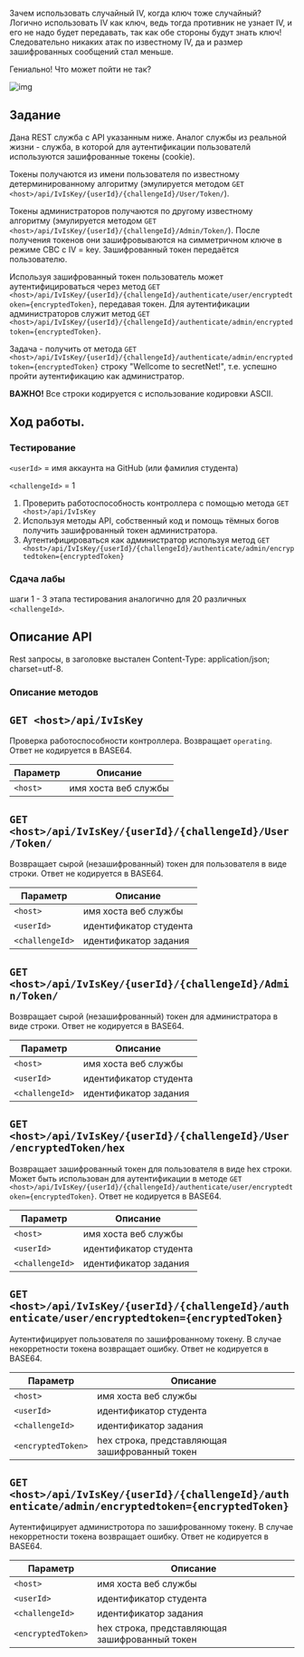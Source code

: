 Зачем использовать случайный IV, когда ключ тоже случайный? Логично использовать IV как ключ, 
ведь тогда противник не узнает IV, и его не надо будет передавать, так как обе стороны будут знать ключ! Следовательно никаких 
атак по известному IV, да и размер зашифрованных сообщений стал меньше.

Гениально! Что может пойти не так?

![img](https://software.intel.com/sites/default/files/race.jpg)

## Задание

Дана REST служба с API указанным ниже. Аналог службы из реальной жизни - служба, в которой для аутентификации пользователй 
используются зашифрованные токены (cookie). 

Токены получаются из имени пользователя по известному детерминированному алгоритму 
(эмулируется методом `GET <host>/api/IvIsKey/{userId}/{challengeId}/User/Token/`). 

Токены администраторов
получаются по другому известному алгоритму (эмулируется методом `GET <host>/api/IvIsKey/{userId}/{challengeId}/Admin/Token/`). 
После получения токенов они зашифровываются на симметричном ключе в режиме CBC с 
IV = key. Зашифрованный токен передаётся пользователю. 

Используя зашифрованный токен пользователь может аутентифицироваться
через метод `GET <host>/api/IvIsKey/{userId}/{challengeId}/authenticate/user/encryptedtoken={encryptedToken}`, передавая 
токен. Для аутентификации администраторов служит метод 
`GET <host>/api/IvIsKey/{userId}/{challengeId}/authenticate/admin/encryptedtoken={encryptedToken}`.

Задача - получить от метода `GET <host>/api/IvIsKey/{userId}/{challengeId}/authenticate/admin/encryptedtoken={encryptedToken}` 
строку "Wellcome to secretNet!", т.е. успешно пройти аутентификацию как администратор.

**ВАЖНО!** Все строки кодируется с использование кодировки ASCII.

## Ход работы.

### Тестирование 

`<userId>` = имя аккаунта на GitHub  (или фамилия студента)

`<challengeId>` = 1

1. Проверить работоспособность контроллера с помощью метода `GET <host>/api/IvIsKey`
2. Используя методы API, собственный код и помощь тёмных богов получить зашифрованный токен администратора.
3. Аутентифицироваться как администратор используя метод 
`GET <host>/api/IvIsKey/{userId}/{challengeId}/authenticate/admin/encryptedtoken={encryptedToken}`

### Сдача лабы
шаги 1 - 3 этапа тестирования аналогично для 20 различных `<challengeId>`.

## Описание API

Rest запросы, в заголовке выстален Content-Type: application/json; charset=utf-8.

### Описание методов

## `GET <host>/api/IvIsKey`

Проверка работоспособности контроллера. Возвращает `operating`. Ответ не кодируется в BASE64.

| Параметр| Описание| 
| --- | --- 
| `<host>` | имя хоста веб службы

## `GET <host>/api/IvIsKey/{userId}/{challengeId}/User/Token/`

Возвращает сырой (незашифрованный) токен для пользователя в виде строки. Ответ не кодируется в BASE64.

| Параметр| Описание| 
| --- | --- 
| `<host>` | имя хоста веб службы
| `<userId>` | идентификатор студента
| `<challengeId>` | идентификатор задания

## `GET <host>/api/IvIsKey/{userId}/{challengeId}/Admin/Token/`

Возвращает сырой (незашифрованный) токен для администратора в виде строки. Ответ не кодируется в BASE64.

| Параметр| Описание| 
| --- | --- 
| `<host>` | имя хоста веб службы
| `<userId>` | идентификатор студента
| `<challengeId>` | идентификатор задания

## `GET <host>/api/IvIsKey/{userId}/{challengeId}/User/encryptedToken/hex`

Возвращает зашифрованный токен для пользователя в виде hex строки. Может быть использован для аутентификации в 
методе `GET <host>/api/IvIsKey/{userId}/{challengeId}/authenticate/user/encryptedtoken={encryptedToken}`. 
Ответ не кодируется в BASE64.

| Параметр| Описание| 
| --- | --- 
| `<host>` | имя хоста веб службы
| `<userId>` | идентификатор студента
| `<challengeId>` | идентификатор задания

## `GET <host>/api/IvIsKey/{userId}/{challengeId}/authenticate/user/encryptedtoken={encryptedToken}`

Аутентифицирует пользователя по зашифрованному токену. В случае некорретности токена возвращает ошибку. 
Ответ не кодируется в BASE64.

| Параметр| Описание| 
| --- | --- 
| `<host>` | имя хоста веб службы
| `<userId>` | идентификатор студента
| `<challengeId>` | идентификатор задания
| `<encryptedToken>` | hex строка, представляющая зашифрованный токен

## `GET <host>/api/IvIsKey/{userId}/{challengeId}/authenticate/admin/encryptedtoken={encryptedToken}`

Аутентифицирует администротора по зашифрованному токену. В случае некорретности токена возвращает ошибку. 
Ответ не кодируется в BASE64.

| Параметр| Описание| 
| --- | --- 
| `<host>` | имя хоста веб службы
| `<userId>` | идентификатор студента
| `<challengeId>` | идентификатор задания
| `<encryptedToken>` | hex строка, представляющая зашифрованный токен

